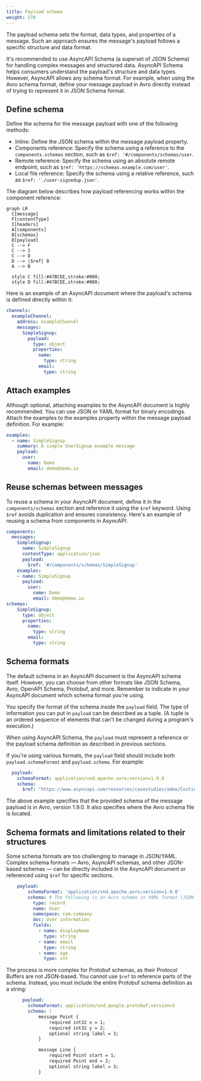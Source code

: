 ```yaml
---
title: Payload schema
weight: 270
---
```


The payload schema sets the format, data types, and properties of a message. Such an approach ensures the message's payload follows a specific structure and data format.

It's recommended to use AsyncAPI Schema (a superset of JSON Schema) for handling complex messages and structured data.  AsyncAPI Schema helps consumers understand the payload's structure and data types. However, AsyncAPI allows any schema format. For example, when using the Avro schema format, define your message payload in Avro directly instead of trying to represent it in JSON Schema format.

## Define schema

Define the schema for the message payload with one of the following methods:

- Inline: Define the JSON schema within the message payload property.
- Components reference: Specify the schema using a reference to the `components.schemas` section, such as `$ref: '#/components/schemas/user`.
- Remote reference: Specify the schema using an absolute remote endpoint, such as `$ref: 'https://schemas.example.com/user'`.
- Local file reference: Specify the schema using a relative reference, such as `$ref: './user-signedup.json'`.

The diagram below describes how payload referencing works within the component reference:

```mermaid
graph LR
  C[message]
  F[contentType]
  I[headers]
  A[components]
  B[schemas]
  D[payload]
  C --> F
  C --> I
  C --> D
  D --> |$ref| B
  A --> B
  
  style C fill:#47BCEE,stroke:#000;
  style D fill:#47BCEE,stroke:#000;
```

Here is an example of an AsyncAPI document where the payload's schema is defined directly within it:

```yaml
channels:
  exampleChannel:
    address: exampleChannel
    messages:
      SimpleSignup:
        payload:
          type: object
          properties:
            name:
              type: string
            email:
              type: string
```

## Attach examples

Although optional, attaching examples to the AsyncAPI document is highly recommended. You can use JSON or YAML format for binary encodings. Attach the examples to the examples property within the message payload definition. For example:

```yaml
examples:
  - name: SimpleSignup
    summary: A simple UserSignup example message
    payload:
      user:
        name: Demo
        email: demo@demo.io
```

## Reuse schemas between messages

To reuse a schema in your AsyncAPI document, define it in the `components/schemas` section and reference it using the `$ref` keyword. Using `$ref` avoids duplication and ensures consistency. Here's an example of reusing a schema from components in AsyncAPI:

```yaml
components:
  messages:
    SimpleSignup:
      name: SimpleSignup
      contentType: application/json
      payload:
        $ref: '#/components/schemas/SimpleSignup'
    examples:
    - name: SimpleSignup
      payload: 
        user:
          name: Demo
          email: demo@demo.io
schemas:
    SimpleSignup:
      type: object
      properties:
        name:
          type: string
        email:
          type: string
```

## Schema formats

The default schema in an AsyncAPI document is the AsyncAPI schema itself. However, you can choose from other formats like JSON Schema, Avro, OpenAPI Schema, Protobuf, and more. Remember to indicate in your AsyncAPI document which schema format you're using.

You specify the format of the schema inside the `payload` field. The type of information you can put in `payload` can be described as a tuple. (A tuple is an ordered sequence of elements that can't be changed during a program's execution.) 

When using AsyncAPI Schema, the `payload` must represent a reference or the payload schema definition as described in previous sections. 

If you're using various formats, the `payload` field should include both `payload.schemaFormat` and `payload.schema`. For example:
```yaml
  payload:
    schemaFormat: application/vnd.apache.avro;version=1.9.0
    schema:
      $ref: "https://www.asyncapi.com/resources/casestudies/adeo/CostingRequestPayload.avsc"
```

The above example specifies that the provided schema of the message payload is in Avro, version 1.9.0. It also specifies where the Avro schema file is located.

## Schema formats and limitations related to their structures

Some schema formats are too challenging to manage in JSON/YAML. Complex schema formats — Avro, AsyncAPI schemas, and other JSON-based schemas — can be directly included in the AsyncAPI document or referenced using `$ref` for specific sections.
```yaml
    payload:
        schemaFormat: 'application/vnd.apache.avro;version=1.9.0'
        schema: # The following is an Avro schema in YAML format (JSON format is also supported)
          type: record
          name: User
          namespace: com.company
          doc: User information
          fields:
            - name: displayName
              type: string
            - name: email
              type: string
            - name: age
              type: int
```

The process is more complex for Protobuf schemas, as their Protocol Buffers are not JSON-based. You cannot use `$ref` to reference parts of the schema. Instead, you must include the entire Protobuf schema definition as a string:

```yaml
      payload:
        schemaFormat: application/vnd.google.protobuf;version=3
        schema: |
            message Point {
                required int32 x = 1;
                required int32 y = 2;
                optional string label = 3;
            }

            message Line {
                required Point start = 1;
                required Point end = 2;
                optional string label = 3;
            }
```



